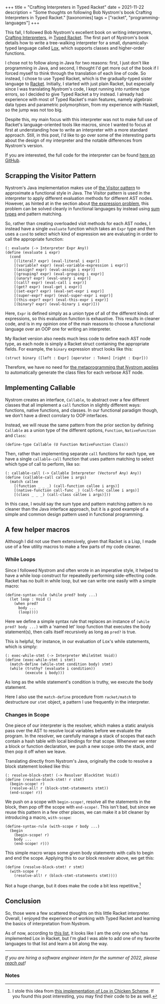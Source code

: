 +++
title = "Crafting Interpreters in Typed Racket"
date = 2021-11-22
description = "Some thoughts on following Bob Nystrom's book Crafting Interpreters in Typed Racket."
[taxonomies]
tags = ["racket", "programming-languages"]
+++

This fall, I followed Bob Nystrom's excellent book on writing interpreters, [Crafting Interpreters](https://craftinginterpreters.com/), in [Typed Racket](https://docs.racket-lang.org/ts-guide/). The first part of Nystrom's book details how to write a tree-walking interpreter for a small, dynamically-typed language called [Lox](https://craftinginterpreters.com/the-lox-language.html), which supports classes and higher-order functions.

I chose not to follow along in Java for two reasons: first, I just don't like programming in Java, and second, I thought I'd get more out of the book if I forced myself to think through the translation of each line of code. So instead, I chose to use Typed Racket, which is the gradually-typed sister language to [Racket](https://racket-lang.org/). Initially, I started with just plain Racket, but especially since I was translating Nystrom's code, I kept running into runtime type errors, so I decided to give Typed Racket a try instead. I already had experience with most of Typed Racket's main features, namely algebraic data types and parametric polymorphism, from my experience with Haskell, so the jump was not too big.

Despite this, my main focus with this interpreter was not to make full use of Racket's language-oriented tools like macros, since I wanted to focus at first at understanding how to write an interpreter with a more standard approach. Still, in this post, I'd like to go over some of the interesting parts about the design of my interpreter and the notable differences from Nystrom's version.

If you are interested, the full code for the interpreter can be found [here on GitHub](https://github.com/micahcantor/racket-lox).

## Scrapping the Visitor Pattern

Nystrom's Java implementation makes use of [the Visitor pattern](https://craftinginterpreters.com/representing-code.html#the-visitor-pattern) to approximate a functional style in Java. The Visitor pattern is used in the interpreter to apply different evaluation methods for different AST nodes. However, as hinted at in the section about [the expression problem](https://craftinginterpreters.com/representing-code.html#the-expression-problem), this problem can be solved cleanly in functional languages by instead using [sum types](https://en.wikipedia.org/wiki/Tagged_union) and pattern matching.

So, rather than creating overloaded visit methods for each AST nodes, I instead have a single `evaluate` function which takes an `Expr` type and then uses a `cond` to select which kind of expression we are evaluating in order to call the appropriate function:

```racket
(: evaluate (-> Interpreter Expr Any))
(define (evaluate i expr)
  (cond
    [(literal? expr) (eval-literal i expr)]
    [(variable? expr) (eval-variable-expression i expr)]
    [(assign? expr) (eval-assign i expr)]
    [(grouping? expr) (eval-grouping i expr)]
    [(unary? expr) (eval-unary i expr)]
    [(call? expr) (eval-call i expr)]
    [(get? expr) (eval-get i expr)]
    [(set-expr? expr) (eval-set-expr i expr)]
    [(super-expr? expr) (eval-super-expr i expr)]
    [(this-expr? expr) (eval-this-expr i expr)]
    [(binary? expr) (eval-binary i expr)]))
```

Here, `Expr` is defined simply as a union type of all of the different kinds of expressions, so this evaluation function is exhaustive. This results in cleaner code, and is in my opinion one of the main reasons to choose a functional language over an OOP one for writing an interpreter.

My Racket version also needs much less code to define each AST node type, as each node is simply a Racket struct containing the appropriate fields. For example, the `binary` expression struct looks like this:

```racket
(struct binary ([left : Expr] [operator : Token] [right : Expr]))
```

Therefore, we have no need for [the metaprogramming that Nystrom applies](https://craftinginterpreters.com/representing-code.html#metaprogramming-the-trees) to automatically generate the class files for each verbose AST node. 

## Implementing Callable

Nystrom creates an interface, `Callable`, to abstract over a few different classes that all implement a `call` function in slightly different ways: functions, native functions, and classes. In our functional paradigm though, we don't have a direct corrolary to OOP interfaces.

Instead, we will reuse the same pattern from the prior section by defining `Callable` as a union type of the different options, `Function`, `NativeFunction` and `Class`:

```racket
(define-type Callable (U Function NativeFunction Class))
```

Then, rather than implementing separate `call` functions for each type, we have a single `callable-call` function that uses pattern matching to select which type of call to perform, like so:

```racket
(: callable-call (-> Callable Interpreter (Vectorof Any) Any))
(define (callable-call callee i args)
  (match callee
    [(function _ _ _) (call-function callee i args)]
    [(native-function call-func _) (call-func callee i args)]
    [(class _ _ _) (call-class callee i args)]))
```

In this case, I would say the sum type and pattern matching pattern is no cleaner than the Java interface approach, but it is a good example of a simple and common design pattern used in functional programming.

## A few helper macros

Although I did not use them extensively, given that Racket is a Lisp, I made use of a few utility macros to make a few parts of my code cleaner.

### While Loops

Since I followed Nystrom and often wrote in an imperative style, it helped to have a while loop construct for repeatedly performing side-effecting code. Racket has no built in while loop, but we can write one easily with a simple macro:

```racket
(define-syntax-rule (while pred? body ...)
  (let loop : Void ()
    (when pred?
      body ...
      (loop))))
```

Here we define a simple syntax rule that replaces an instance of `(while pred? body ...)` with a 'named let' loop function that executes the body statement(s), then calls itself recursively as long as `pred?` is true.

This is helpful, for instance, in our evaluation of Lox's while statements, which is simply:

```racket
(: exec-while-stmt (-> Interpreter WhileStmt Void))
(define (exec-while-stmt i stmt)
  (match-define (while-stmt condition body) stmt)
  (while (truthy? (evaluate i condition))
         (execute i body)))
```

As long as the while statement's condition is truthy, we execute the body statement.

Here I also use the `match-define` procedure from `racket/match` to destructure our `stmt` object, a pattern I use frequently in the interpreter.

### Changes in Scope

One piece of our interpreter is the resolver, which makes a static analysis pass over the AST to resolve local variables before we evaluate the program. In the resolver, we carefully manage a stack of scopes that each contain a hash table with local bindings for that scope. Whenever we enter a block or function declaration, we push a new scope onto the stack, and then pop it off when we leave.

Translating directly from Nystrom's Java, originally the code to resolve a block statement looked like this:

```racket
(: resolve-block-stmt! (-> Resolver BlockStmt Void))
(define (resolve-block-stmt! r stmt)
  (begin-scope! r)
  (resolve-all! r (block-stmt-statements stmt))
  (end-scope! r))
```

We push on a scope with `begin-scope!`, resolve all the statements in the block, then pop off the scope with `end-scope!`. This isn't bad, but since we reuse this pattern in a few other places, we can make it a bit cleaner by introducing a macro, `with-scope`:

```racket
(define-syntax-rule (with-scope r body ...)
  (begin
    (begin-scope! r)
    body ...
    (end-scope! r)))
```

This simple macro wraps some given body statements with calls to begin and end the scope. Applying this to our block resolver above, we get this:

```racket
(define (resolve-block-stmt! r stmt)
  (with-scope r
    (resolve-all! r (block-stmt-statements stmt))))
```

Not a huge change, but it does make the code a bit less repetitive.[^1]

## Conclusion

So, those were a few scattered thoughts on this little Racket interpreter. Overall, I enjoyed the experience of working with Typed Racket and learning the basics of interpretation from Nystrom. 

As of now, according to [this list](https://github.com/munificent/craftinginterpreters/wiki/Lox-Implementations#racket), it looks like I am the only one who has implemented Lox in Racket, but I'm glad I was able to add one of my favorite languages to that list and learn a bit along the way.

------

*If you are hiring a software engineer intern for the summer of 2022, please [reach out](mailto:hello@micahcantor.com)!*

### Notes

[^1]: I stole this idea from [this implementation of Lox in Chicken Scheme](https://github.com/harryposner/schlox). If you found this post interesting, you may find their code to be as well.


